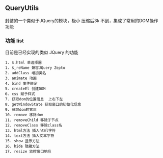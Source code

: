 ## QueryUtils

封装的一个类似于JQuery的模块，极小 压缩后3k 不到，集成了常用的DOM操作功能

### 功能 list

目前是已经实现的类似 JQuery 的功能

```
1. $.html 单选择器
1. $_reName 兼容JQuery Zepto
2. addClass 增加类名
3. animate 动画
4. bind 事件绑定
5. createEl 创建DOM
6. css 赋予样式
7. 获取dom的位置信息  上右下左
8. getWindowState 获取窗口的初始化信息
9. 获取dom的宽高
10. remove 移除dom
11. removeChild 移除子节点
12. removeClass 移除class名
13. html方法 插入html字符
14. text方法 插入文本字符
15. show 显示方法
16. hide 隐藏方法
17. resize 监控窗口响应
```
